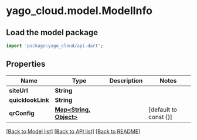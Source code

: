 # yago_cloud.model.ModelInfo

## Load the model package
```dart
import 'package:yago_cloud/api.dart';
```

## Properties
Name | Type | Description | Notes
------------ | ------------- | ------------- | -------------
**siteUrl** | **String** |  | 
**quicklookLink** | **String** |  | 
**qrConfig** | [**Map<String, Object>**](Object.md) |  | [default to const {}]

[[Back to Model list]](../README.md#documentation-for-models) [[Back to API list]](../README.md#documentation-for-api-endpoints) [[Back to README]](../README.md)


